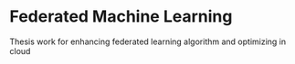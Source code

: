 # Federated Machine Learning
 Thesis work for enhancing federated learning algorithm and optimizing in cloud
